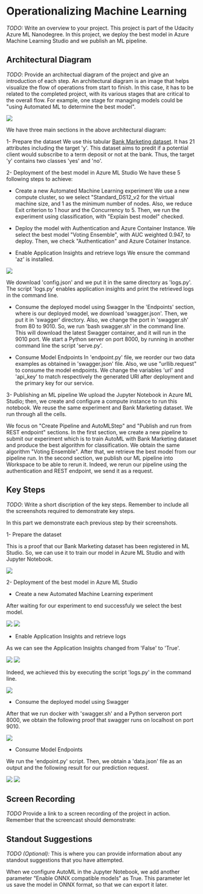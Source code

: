 # Operationalizing Machine Learning

*TODO:* Write an overview to your project.
This project is part of the Udacity Azure ML Nanodegree. In this project, we deploy the best model in Azure Machine Learning Studio and we publish an ML pipeline.

## Architectural Diagram
*TODO*: Provide an architectual diagram of the project and give an introduction of each step. An architectural diagram is an image that helps visualize the flow of operations from start to finish. In this case, it has to be related to the completed project, with its various stages that are critical to the overall flow. For example, one stage for managing models could be "using Automated ML to determine the best model". 

<img src="./screenshots/project_architecture.PNG">

We have three main sections in the above architectural diagram:

1- Prepare the dataset
We use this tabular [Bank Marketing dataset](https://automlsamplenotebookdata.blob.core.windows.net/automl-sample-notebook-data/bankmarketing_train.csv). It has 21 attributes including the target 'y'. This dataset aims to predit if a potential client would subscribe to a term deposit or not at the bank. Thus, the target 'y' contains two classes 'yes' and 'no'.

2- Deployment of the best model in Azure ML Studio
We have these 5 following steps to achieve:
  - Create a new Automated Machine Learning experiment
 We use a new compute cluster, so we select "Standard_DS12_v2 for the virtual machine size, and 1 as the minimum number of nodes. Also, we reduce Exit criterion to 1 hour and the Concurrency to 5. Then, we run the experiment using classification, with "Explain best model" checked.
 
  - Deploy the model with Authentication and Azure Container Instance. 
We select the best model "Voting Ensemble", with AUC weighted 0.947, to deploy. Then, we check "Authentication" and Azure Cotainer Instance.

  - Enable Application Insights and retrieve logs
We ensure the command 'az' is installed.

<img src="./screenshots/az_installed.PNG">

We download 'config.json' and we put it in the same directory as 'logs.py'. The script 'logs.py' enables application insights and print the retrieved logs in the command line.

  - Consume the deployed model using Swagger
In the 'Endpoints' section, where is our deployed model, we download 'swagger.json'. Then, we put it in 'swagger' directory. Also, we change the port in 'swagger.sh' from 80 to 9010. So, we run 'bash swagger.sh' in the command line. This will download the latest Swagger container, and it will run in the 9010 port. We start a Python server on port 8000, by running in another command line the script 'serve.py'. 

  - Consume Model Endpoints
In 'endpoint.py' file, we reorder our two data examples as obtained in 'swagger.json' file. Also, we use "urllib.request" to consume the model endpoints. We change the variables 'url' and 'api_key' to match respectively the generated URI after deployment and the primary key for our service.

3- Publishing an ML pipeline
We upload the Jupyter Notebook in Azure ML Studio; then, we create and configure a compute instance to run this notebook. We reuse the same experiment and Bank Marketing dataset. We run through all the cells. 

We focus on "Create Pipeline and AutoMLStep" and "Publish and run from REST endpoint" sections. In the first section, we create a new pipeline to submit our experiment which is to train AutoML with Bank Marketing dataset and produce the best algorithm for classification. We obtain the same algorithm "Voting Ensemble". After that, we retrieve the best model from our pipeline run. In the second section, we publish our ML pipeline into Workspace to be able to rerun it. Indeed, we rerun our pipeline using the authentication and REST endpoint, we send it as a request.
 
## Key Steps
*TODO*: Write a short discription of the key steps. Remember to include all the screenshots required to demonstrate key steps.

In this part we demonstrate each previous step by their screenshots.

1- Prepare the dataset

This is a proof that our Bank Marketing dataset has been registered in ML Studio. So, we can use it to train our model in Azure ML Studio and with Jupyter Notebook.

<img src="./screenshots/datastore_bankmarketing.PNG">

2- Deployment of the best model in Azure ML Studio
  - Create a new Automated Machine Learning experiment
  
 After waiting for our experiment to end successfuly we select the best model. 
 
<img src="./screenshots/experiment_completed.PNG">
<img src="./screenshots/best_model.PNG">

  - Enable Application Insights and retrieve logs

As we can see the Application Insights changed from 'False' to 'True'. 

<img src="./screenshots/app_insights_false.PNG">
<img src="./screenshots/app_insights_true.PNG">

Indeed, we achieved this by executing the script 'logs.py' in the command line.

<img src="./screenshots/logs.py_bash.PNG">

  - Consume the deployed model using Swagger

After that we run docker with 'swagger.sh' and a Python serveron port 8000, we obtain the following proof that swagger runs on localhost on port 9010.

<img src="./screenshots/swagger_localhost.PNG">

  - Consume Model Endpoints

We run the 'endpoint.py' script. Then, we obtain a 'data.json' file as an output and the following result for our prediction request.

<img src="./screenshots/data_json.PNG">
<img src="./screenshots/results_endpoints_cmd.PNG">

## Screen Recording
*TODO* Provide a link to a screen recording of the project in action. Remember that the screencast should demonstrate:

## Standout Suggestions
*TODO (Optional):* This is where you can provide information about any standout suggestions that you have attempted.

When we configure AutoML in the Jupyter Notebook, we add another parameter "Enable ONNX compatible models" as True. This parameter let us save the model in ONNX format, so that we can export it later.
